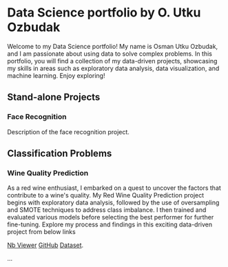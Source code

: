 # Data Science portfolio by O. Utku Ozbudak

Welcome to my Data Science portfolio! My name is Osman Utku Ozbudak, and I am passionate about using data to solve complex problems. In this portfolio, you will find a collection of my data-driven projects, showcasing my skills in areas such as exploratory data analysis, data visualization, and machine learning. Enjoy exploring!

## Stand-alone Projects

### Face Recognition

Description of the face recognition project.

## Classification Problems

### Wine Quality Prediction

As a red wine enthusiast, I embarked on a quest to uncover the factors that contribute to a wine's quality. My Red Wine Quality Prediction project begins with exploratory data analysis, followed by the use of oversampling and SMOTE techniques to address class imbalance. I then trained and evaluated various models before selecting the best performer for further fine-tuning. Explore my process and findings in this exciting data-driven project from below links 

[Nb Viewer](https://nbviewer.org/github/utkuozbudak/wine_quality_prediction/blob/main/wine_quality.ipynb) [GitHub](https://github.com/utkuozbudak/wine_quality_prediction) [Dataset](https://www.kaggle.com/datasets/uciml/red-wine-quality-cortez-et-al-2009).

...